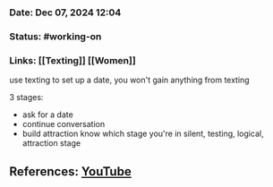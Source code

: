 ### Date: Dec 07, 2024 12:04

### Status: #working-on

### Links: [[Texting]] [[Women]]

use texting to set up a date, you won't gain anything from texting

3 stages:
- ask for a date
- continue conversation
- build attraction
know which stage you're in
silent, testing, logical, attraction stage

## References: [YouTube](https://youtu.be/9B7ddGyhaLA?si=ppAK-6H-EheJz3Ck)
